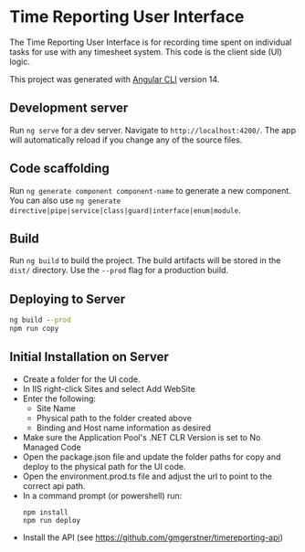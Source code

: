# Time Reporting User Interface

The Time Reporting User Interface is for recording time spent on individual tasks for use with any timesheet system. This code is the client side (UI) logic.

This project was generated with [Angular CLI](https://github.com/angular/angular-cli) version 14.

## Development server

Run `ng serve` for a dev server. Navigate to `http://localhost:4200/`. The app will automatically reload if you change any of the source files.

## Code scaffolding

Run `ng generate component component-name` to generate a new component. You can also use `ng generate directive|pipe|service|class|guard|interface|enum|module`.

## Build

Run `ng build` to build the project. The build artifacts will be stored in the `dist/` directory. Use the `--prod` flag for a production build.


## Deploying to Server

```cmd
ng build --prod
npm run copy
```

## Initial Installation on Server

- Create a folder for the UI code.
- In IIS right-click Sites and select Add WebSite
- Enter the following:
  - Site Name
  - Physical path to the folder created above
  - Binding and Host name information as desired
- Make sure the Application Pool's .NET CLR Version is set to No Managed Code
- Open the package.json file and update the folder paths for copy and deploy to the physical path for the UI code.
- Open the environment.prod.ts file and adjust the url to point to the correct api path.
- In a command prompt (or powershell) run:
  ```
  npm install
  npm run deploy
  ```
- Install the API (see https://github.com/gmgerstner/timereporting-api)
